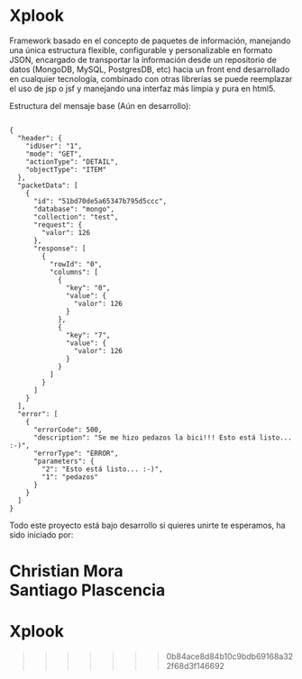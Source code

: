 Xplook
========

Framework basado en el concepto de paquetes de información, manejando una única estructura flexible, configurable y personalizable en formato JSON, encargado de transportar la información desde un repositorio de datos (MongoDB, MySQL, PostgresDB, etc) hacia un front end desarrollado en cualquier tecnología, combinado con otras librerías se puede reemplazar el uso de jsp o jsf y manejando una interfaz más limpia y pura en html5.


Estructura del mensaje base (Aún en desarrollo):
<pre><code>
{
  "header": {
    "idUser": "1",
    "mode": "GET",
    "actionType": "DETAIL",
    "objectType": "ITEM"
  },
  "packetData": [
    {
      "id": "51bd70de5a65347b795d5ccc",
      "database": "mongo",
      "collection": "test",
      "request": {
        "valor": 126
      },
      "response": [
        {
          "rowId": "0",
          "columns": [
            {
              "key": "0",
              "value": {
                "valor": 126
              }
            },
            {
              "key": "7",
              "value": {
                "valor": 126
              }
            }
          ]
        }
      ]
    }
  ],
  "error": [
    {
      "errorCode": 500,
      "description": "Se me hizo pedazos la bici!!! Esto está listo... :-)",
      "errorType": "ERROR",
      "parameters": {
        "2": "Esto está listo... :-)",
        "1": "pedazos"
      }
    }
  ]
}
</code></pre>

Todo este proyecto está bajo desarrollo si quieres unirte te esperamos, ha sido iniciado por:

Christian Mora<br/>
Santiago Plascencia
=======
Xplook
======
>>>>>>> 0b84ace8d84b10c9bdb69168a322f68d3f146692
